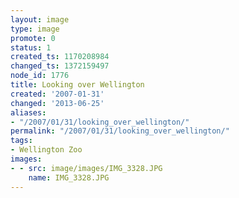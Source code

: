 ```yaml
---
layout: image
type: image
promote: 0
status: 1
created_ts: 1170208984
changed_ts: 1372159497
node_id: 1776
title: Looking over Wellington
created: '2007-01-31'
changed: '2013-06-25'
aliases:
- "/2007/01/31/looking_over_wellington/"
permalink: "/2007/01/31/looking_over_wellington/"
tags:
- Wellington Zoo
images:
- - src: image/images/IMG_3328.JPG
    name: IMG_3328.JPG
---
```


